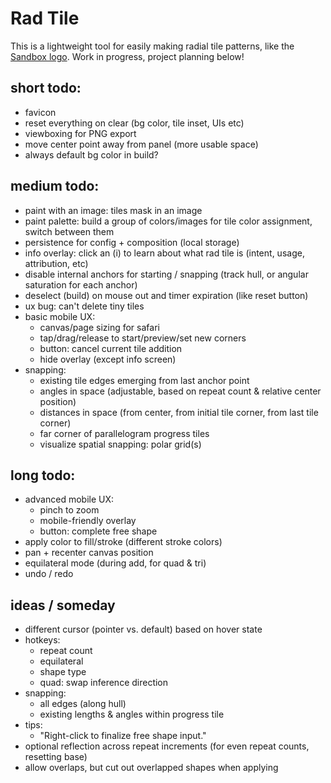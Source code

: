 # Rad Tile

This is a lightweight tool for easily making radial tile patterns, like the [Sandbox logo](https://sandbox.is). Work in progress, project planning below!

## short todo:

-   favicon
-   reset everything on clear (bg color, tile inset, UIs etc)
-   viewboxing for PNG export
-   move center point away from panel (more usable space)
-   always default bg color in build?

## medium todo:

-   paint with an image: tiles mask in an image
-   paint palette: build a group of colors/images for tile color assignment, switch between them
-   persistence for config + composition (local storage)
-   info overlay: click an (i) to learn about what rad tile is (intent, usage, attribution, etc)
-   disable internal anchors for starting / snapping (track hull, or angular saturation for each anchor)
-   deselect (build) on mouse out and timer expiration (like reset button)
-   ux bug: can't delete tiny tiles
-   basic mobile UX:
    -   canvas/page sizing for safari
    -   tap/drag/release to start/preview/set new corners
    -   button: cancel current tile addition
    -   hide overlay (except info screen)
-   snapping:
    -   existing tile edges emerging from last anchor point
    -   angles in space (adjustable, based on repeat count & relative center position)
    -   distances in space (from center, from initial tile corner, from last tile corner)
    -   far corner of parallelogram progress tiles
    -   visualize spatial snapping: polar grid(s)

## long todo:

-   advanced mobile UX:
    -   pinch to zoom
    -   mobile-friendly overlay
    -   button: complete free shape
-   apply color to fill/stroke (different stroke colors)
-   pan + recenter canvas position
-   equilateral mode (during add, for quad & tri)
-   undo / redo

## ideas / someday

-   different cursor (pointer vs. default) based on hover state
-   hotkeys:
    -   repeat count
    -   equilateral
    -   shape type
    -   quad: swap inference direction
-   snapping:
    -   all edges (along hull)
    -   existing lengths & angles within progress tile
-   tips:
    -   "Right-click to finalize free shape input."
-   optional reflection across repeat increments (for even repeat counts, resetting base)
-   allow overlaps, but cut out overlapped shapes when applying
